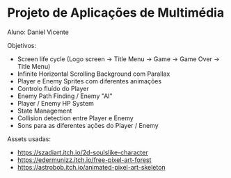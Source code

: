 # Projeto de Aplicações de Multimédia

Aluno: Daniel Vicente

Objetivos:
  - Screen life cycle (Logo screen -> Title Menu -> Game -> Game Over -> Title Menu)
  - Infinite Horizontal Scrolling Background com Parallax
  - Player e Enemy Sprites com diferentes animações
  - Controlo fluído do Player
  - Enemy Path Finding / Enemy "AI"
  - Player / Enemy HP System
  - State Management
  - Collision detection entre Player e Enemy
  - Sons para as diferentes ações do Player / Enemy


Assets usadas:
- https://szadiart.itch.io/2d-soulslike-character
- https://edermunizz.itch.io/free-pixel-art-forest
- https://astrobob.itch.io/animated-pixel-art-skeleton
